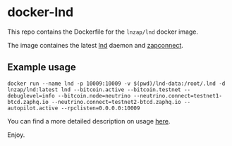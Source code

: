 # docker-lnd

This repo contains the Dockerfile for the `lnzap/lnd` docker image.

The image containes the latest [lnd](https://github.com/lightningnetwork/lnd) daemon and [zapconnect](https://github.com/LN-Zap/zapconnect).

## Example usage

```
docker run --name lnd -p 10009:10009 -v $(pwd)/lnd-data:/root/.lnd -d lnzap/lnd:latest lnd --bitcoin.active --bitcoin.testnet --debuglevel=info --bitcoin.node=neutrino --neutrino.connect=testnet1-btcd.zaphq.io --neutrino.connect=testnet2-btcd.zaphq.io --autopilot.active --rpclisten=0.0.0.0:10009
```

You can find a more detailed description on usage [here](https://ln-zap.github.io/zap-tutorials/iOS-remote-node-setup-docker).

Enjoy.
